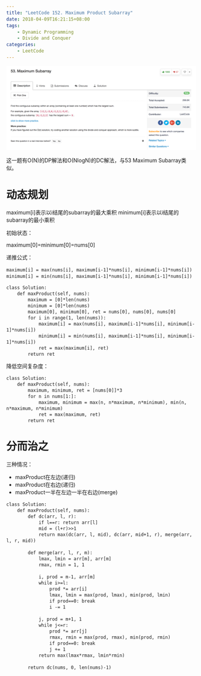 ```yaml
---
title: "LeetCode 152. Maximum Product Subarray"
date: 2018-04-09T16:21:15+08:00
tags:
    - Dynamic Programming
    - Divide and Conquer
categories:
    - LeetCode
---
```


![desc](/images/leetcode/53_1.png)

这一题有O(N)的DP解法和O(NlogN)的DC解法，与53 Maximum Subarray类似。

# 动态规划

maximum[i]表示以i结尾的subarray的最大乘积
minimum[i]表示以i结尾的subarray的最小乘积

初始状态：

maximum[0]=minimum[0]=nums[0]

递推公式：


`maximum[i] = max(nums[i], maximum[i-1]*nums[i], minimum[i-1]*nums[i])`
`minimum[i] = min(nums[i], maximum[i-1]*nums[i], minimum[i-1]*nums[i])`


```
class Solution:
    def maxProduct(self, nums):
        maximum = [0]*len(nums)
        minimum = [0]*len(nums)
        maximum[0], minimum[0], ret = nums[0], nums[0], nums[0]
        for i in range(1, len(nums)):
            maximum[i] = max(nums[i], maximum[i-1]*nums[i], minimum[i-1]*nums[i])
            minimum[i] = min(nums[i], maximum[i-1]*nums[i], minimum[i-1]*nums[i])
            ret = max(maximum[i], ret)
        return ret
```


降低空间复杂度：

```
class Solution:
    def maxProduct(self, nums):
        maximum, minimum, ret = [nums[0]]*3
        for n in nums[1:]:
            maximum, minimum = max(n, n*maximum, n*minimum), min(n, n*maximum, n*minimum)
            ret = max(maximum, ret)
        return ret
```

# 分而治之

三种情况：

* maxProduct在左边(递归)
* maxProduct在右边(递归)
* maxProduct一半在左边一半在右边(merge)

```
class Solution:
    def maxProduct(self, nums):
        def dc(arr, l, r):
            if l==r: return arr[l]
            mid = (l+r)>>1
            return max(dc(arr, l, mid), dc(arr, mid+1, r), merge(arr, l, r, mid))
        
        def merge(arr, l, r, m):
            lmax, lmin = arr[m], arr[m]
            rmax, rmin = 1, 1
            
            i, prod = m-1, arr[m]
            while i>=l:
                prod *= arr[i]
                lmax, lmin = max(prod, lmax), min(prod, lmin)
                if prod==0: break
                i -= 1
            
            j, prod = m+1, 1
            while j<=r:
                prod *= arr[j]
                rmax, rmin = max(prod, rmax), min(prod, rmin)
                if prod==0: break
                j += 1
            return max(lmax*rmax, lmin*rmin)
        
        return dc(nums, 0, len(nums)-1)         
```